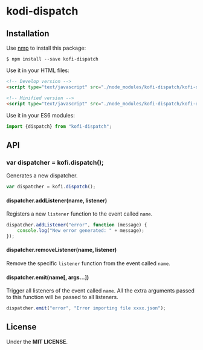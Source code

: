 # kodi-dispatch

> 


## Installation 

Use [nmp](https://npmjs.com) to install this package: 

```
$ npm install --save kofi-dispatch
```

Use it in your HTML files:

```html
<!-- Develop version -->
<script type="text/javascript" src="./node_modules/kofi-dispatch/kofi-dispatch.js"></script>

<!-- Minified version -->
<script type="text/javascript" src="./node_modules/kofi-dispatch/kofi-dispatch.min.js"></script>
```

Use it in your ES6 modules: 

```javascript
import {dispatch} from "kofi-dispatch";
```

## API 

### var dispatcher = kofi.dispatch();

Generates a new dispatcher.

```javascript 
var dispatcher = kofi.dispatch();
```


#### dispatcher.addListener(name, listener)

Registers a new `listener` function to the event called `name`.

```javascript 
dispatcher.addListener("error", function (message) {
    console.log("New error generated: " + message);
});
```

#### dispatcher.removeListener(name, listener)

Remove the specific `listener` function from the event called `name`.

#### dispatcher.emit(name[, args...])

Trigger all listeners of the event called `name`. All the extra arguments passed to this function will be passed to all listeners.

```javascript
dispatcher.emit("error", "Error importing file xxxx.json");
```

## License

Under the **MIT LICENSE**.

